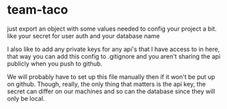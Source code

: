 # team-taco
 just export an object with some values needed to config your project a bit.
 like your secret for user auth and your database name

 I also like to add any private keys for any api's that I have access to in here, that way you can add this config to .gitignore and you aren't sharing the api publicly when you push to github.

 We will probably have to set up this file manually then if it won't be put up on github. Though, really, the only thing that matters is the api key, the secret can differ on our machines and so can the database since they will only be local.
